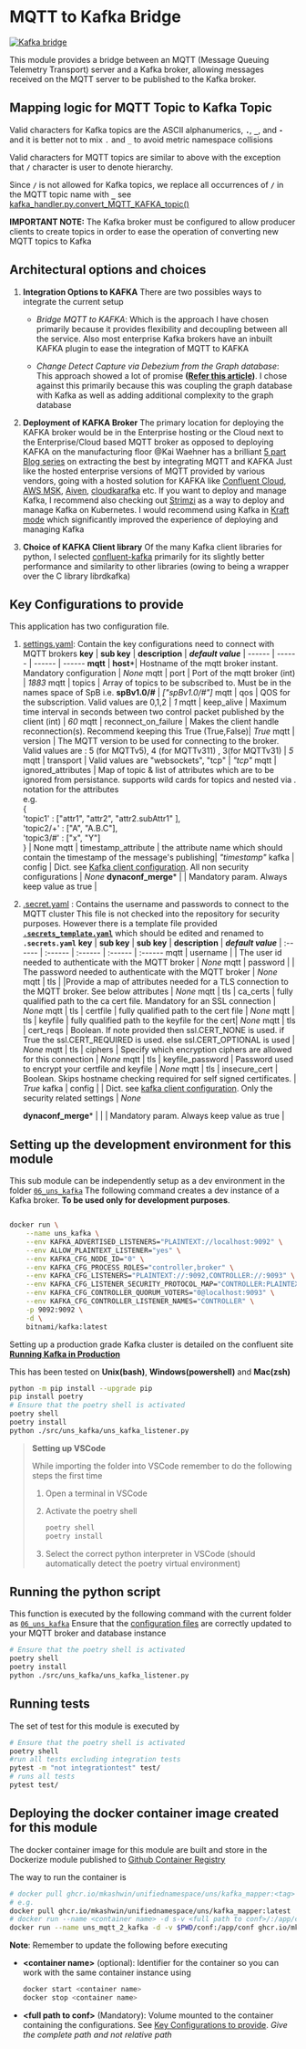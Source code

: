 # MQTT to Kafka Bridge

[![Kafka bridge](https://github.com/mkashwin/unifiednamespace/actions/workflows/uns_kafka-app.yml/badge.svg)](https://github.com/mkashwin/unifiednamespace/actions/workflows/uns_kafka-app.yml)

This module provides a bridge between an MQTT (Message Queuing Telemetry Transport) server and a Kafka broker, allowing messages received on the MQTT server to be published to the Kafka broker.

## Mapping logic for MQTT Topic to Kafka Topic

Valid characters for Kafka topics are the ASCII alphanumerics, **```.```**, **```_```**, and **```-```** and it is better not to mix ```.``` and ```_``` to avoid metric namespace collisions

Valid characters for MQTT topics are similar to above with the exception that **```/```** character is user to denote hierarchy.

Since  **```/```** is not allowed for Kafka topics, we replace all occurrences of  **```/```** in the MQTT topic name with **```_```**
see [kafka_handler.py.convert_MQTT_KAFKA_topic()](./src/uns_kafka/kafka_handler.py#convert_MQTT_KAFKA_topic)

**IMPORTANT NOTE:** The Kafka broker must be configured to allow producer clients  to create topics in order to ease the operation of converting new MQTT topics to Kafka

## Architectural options and choices

1. **Integration Options to KAFKA**
    There are two possibles ways to integrate the current setup
    - *Bridge MQTT to KAFKA*:
    Which is the approach I have chosen primarily because it provides flexibility and decoupling between all the service. Also most enterprise Kafka brokers have an inbuilt KAFKA plugin to ease the integration of MQTT to KAFKA

    - *Change Detect Capture via Debezium from the Graph database*:
    This approach showed a lot of promise **([Refer this article](https://medium.com/neo4j/a-new-neo4j-integration-with-apache-kafka-6099c14851d2))**. I chose against this primarily because this was coupling the graph database with Kafka as well as adding additional complexity to the graph database

1. **Deployment of KAFKA Broker**
    The primary location for deploying the KAFKA broker would be in the Enterprise hosting or the Cloud next to the Enterprise/Cloud based MQTT broker as opposed to deploying KAFKA on the manufacturing floor
    @Kai Waehner has a brilliant [5 part Blog series](https://www.kai-waehner.de/blog/2021/03/15/apache-kafka-mqtt-sparkplug-iot-blog-series-part-1-of-5-overview-comparison/) on extracting the best by integrating MQTT and KAFKA
    Just like the hosted enterprise versions of MQTT provided by various vendors, going with a hosted solution for KAFKA like [Confluent Cloud](https://www.confluent.io/), [AWS MSK](https://aws.amazon.com/msk/what-is-kafka/), [Aiven](https://aiven.io/), [cloudkarafka](https://www.cloudkarafka.com/) etc.
    If you want to deploy and manage Kafka, I recommend also checking out [Strimzi](https://strimzi.io/) as a way to deploy and manage Kafka on Kubernetes.
    I would recommend using Kafka in [Kraft mode](https://developer.confluent.io/learn/kraft/) which significantly improved the experience of deploying and managing Kafka

1. **Choice of KAFKA Client library**
    Of the many Kafka client libraries for python, I selected [confluent-kafka](https://docs.confluent.io/kafka-clients/python/current/overview.html) primarily for its slightly better performance and similarity to other libraries (owing to being a wrapper over the C library librdkafka)

## Key Configurations to provide

This application has two configuration file.

1. [settings.yaml](./conf/settings.yaml):  Contain the key configurations need to connect with MQTT brokers
    **key** | **sub key** | **description**  | ***default value*** |
    ------ | ------ | ------ | ------
    **mqtt** | **host**\*| Hostname of the mqtt broker instant. Mandatory configuration | *None*
    mqtt | port | Port of the mqtt broker (int) | *1883*
    mqtt | topics | Array of topics to be subscribed to. Must be in the names space of SpB  i.e. **spBv1.0/#** | *["spBv1.0/#"]*
    mqtt | qos | QOS for the subscription. Valid values are 0,1,2 | *1*
    mqtt | keep_alive | Maximum time interval in seconds between two control packet published by the client (int) | *60*
    mqtt | reconnect_on_failure | Makes the client handle reconnection(s). Recommend keeping this True  (True,False)| *True*
    mqtt | version | The MQTT version to be used for connecting to the broker. Valid values are : 5 (for MQTTv5), 4 (for MQTTv311) , 3(for MQTTv31) | *5*
    mqtt | transport | Valid values are "websockets", "tcp" | *"tcp"*
    mqtt | ignored_attributes | Map of topic &  list of attributes which are to be ignored from persistance. supports wild cards for topics  and nested via . notation for the attributes <br /> e.g.<br />  {<br /> 'topic1' : ["attr1", "attr2", "attr2.subAttr1" ],<br /> 'topic2/+' : ["A", "A.B.C"],<br /> 'topic3/#' : ["x", "Y"]<br /> } |  None
    mqtt | timestamp_attribute | the attribute name which should contain the timestamp of the message's publishing| *"timestamp"*
    kafka | config  | Dict. see [Kafka client configuration](https://github.com/confluentinc/librdkafka/blob/master/CONFIGURATION.md). All non security configurations | *None*
    **dynaconf_merge**\*  |  | Mandatory param. Always keep value as true  |

1. [.secret.yaml](./conf/.secrets_template.yaml) : Contains the username and passwords to connect to the MQTT cluster
    This file is not checked into the repository for security purposes. However there is a template file provided [**`.secrets_template.yaml`**](./conf/.secrets_template.yaml) which should be edited and renamed to **`.secrets.yaml`**
    **key** | **sub key** | **sub key** | **description**  | ***default value*** |
    :------ | :------ | :------ | :------ | :------
   mqtt | username | | The user id needed to authenticate with the MQTT broker | *None*
   mqtt | password | | The password needed to authenticate with the MQTT broker | *None*
   mqtt | tls | |Provide a map of attributes needed for a TLS connection to the MQTT broker. See below attributes | *None*
   mqtt | tls | ca_certs | fully qualified path to the ca cert file. Mandatory for an SSL connection | *None*
   mqtt | tls | certfile | fully qualified path to the cert file | *None*
   mqtt | tls | keyfile | fully qualified path to the keyfile for the cert| *None*
   mqtt | tls | cert_reqs | Boolean. If note provided then  ssl.CERT_NONE is used. if True the ssl.CERT_REQUIRED is used. else ssl.CERT_OPTIONAL is used | *None*
   mqtt | tls | ciphers | Specify which encryption ciphers are allowed for this connection | *None*
   mqtt | tls | keyfile_password | Password used to encrypt your certfile and keyfile | *None*
   mqtt | tls | insecure_cert | Boolean. Skips hostname checking required for self signed certificates.  | *True*
   kafka | config | | Dict. see [kafka client configuration](https://github.com/confluentinc/librdkafka/blob/master/CONFIGURATION.md). Only the security related settings   |  *None*

   **dynaconf_merge**\*  |  | | Mandatory param. Always keep value as true  |

## Setting up the development environment for this module

This sub module can be independently setup as a dev environment in the folder [`06_uns_kafka`](.)
The following command creates a dev instance of a Kafka broker. **To be used only for development purposes**.

```bash

docker run \
    --name uns_kafka \
    --env KAFKA_ADVERTISED_LISTENERS="PLAINTEXT://localhost:9092" \
    --env ALLOW_PLAINTEXT_LISTENER="yes" \
    --env KAFKA_CFG_NODE_ID="0" \
    --env KAFKA_CFG_PROCESS_ROLES="controller,broker" \
    --env KAFKA_CFG_LISTENERS="PLAINTEXT://:9092,CONTROLLER://:9093" \
    --env KAFKA_CFG_LISTENER_SECURITY_PROTOCOL_MAP="CONTROLLER:PLAINTEXT, PLAINTEXT:PLAINTEXT" \
    --env KAFKA_CFG_CONTROLLER_QUORUM_VOTERS="0@localhost:9093" \
    --env KAFKA_CFG_CONTROLLER_LISTENER_NAMES="CONTROLLER" \
    -p 9092:9092 \
    -d \
    bitnami/kafka:latest
```

Setting up a production grade Kafka cluster is detailed on the confluent site **[Running Kafka in Production](https://docs.confluent.io/platform/current/kafka/deployment.html)**

This has been tested on **Unix(bash)**, **Windows(powershell)** and **Mac(zsh)**

```bash
python -m pip install --upgrade pip
pip install poetry
# Ensure that the poetry shell is activated
poetry shell 
poetry install
python ./src/uns_kafka/uns_kafka_listener.py
```

> **Setting up VSCode**
>
> While importing the folder into VSCode remember to do the following steps the first time
>
> 1. Open a terminal in VSCode
> 1. Activate the poetry shell
>
>    ```bash
>    poetry shell
>    poetry install
>    ```
>
> 1. Select the correct python interpreter in VSCode (should automatically detect the poetry virtual environment)

## Running the python script

This function is executed by the following command with the current folder as [`06_uns_kafka`](.)
Ensure that the [configuration files](./conf/) are correctly updated to your MQTT broker and database instance

```bash
# Ensure that the poetry shell is activated
poetry shell 
poetry install
python ./src/uns_kafka/uns_kafka_listener.py
```

## Running tests

The set of test for this module is executed by

```bash
# Ensure that the poetry shell is activated
poetry shell 
#run all tests excluding integration tests 
pytest -m "not integrationtest" test/
# runs all tests
pytest test/
```

## Deploying the docker container image created for this module

The docker container image for this module are built and store in the Dockerize module published to [Github Container Registry](https://github.com/mkashwin/unifiednamespace/pkgs/container/unifiednamespace%2Funs%2Fkafka_mapper)

The way to run the container  is

```bash
# docker pull ghcr.io/mkashwin/unifiednamespace/uns/kafka_mapper:<tag>
# e.g.
docker pull ghcr.io/mkashwin/unifiednamespace/uns/kafka_mapper:latest
# docker run --name <container name> -d s-v <full path to conf>/:/app/conf uns/kafka_mapper:<tag>
docker run --name uns_mqtt_2_kafka -d -v $PWD/conf:/app/conf ghcr.io/mkashwin/unifiednamespace/uns/kafka_mapper:latest
```

**Note**: Remember to update the following before executing

- **\<container name\>** (optional): Identifier for the container so you can work with the same container instance using

   ```bash
   docker start <container name>
   docker stop <container name>
   ```

- **\<full path to conf\>** (Mandatory): Volume mounted to the container containing the configurations. See [Key Configurations to provide](#key-configurations-to-provide). *Give the complete path and not relative path*
